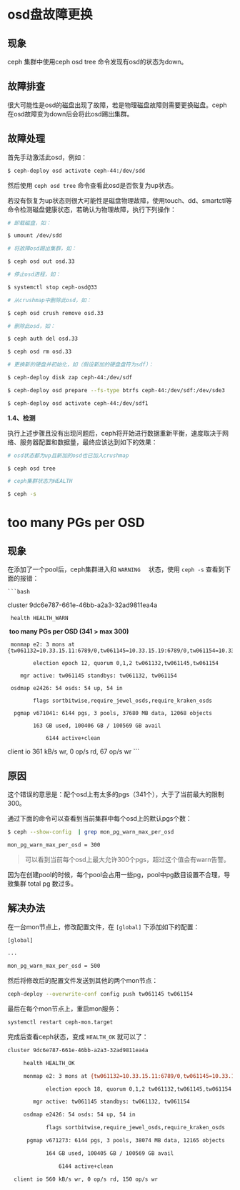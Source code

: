 

# osd盘故障更换



## 现象

ceph 集群中使用ceph osd tree 命令发现有osd的状态为down。

 

## 故障排查

很大可能性是osd的磁盘出现了故障，若是物理磁盘故障则需要更换磁盘。ceph在osd故障变为down后会将此osd踢出集群。

 

## 故障处理

首先手动激活此osd，例如：

```bash
$ ceph-deploy osd activate ceph-44:/dev/sdd
```



然后使用 `ceph osd tree`  命令查看此osd是否恢复为up状态。

 

若没有恢复为up状态则很大可能性是磁盘物理故障，使用touch、dd、smartctl等命令检测磁盘健康状态，若确认为物理故障，执行下列操作：

 

```bash
# 卸载磁盘，如：

$ umount /dev/sdd

# 将故障osd踢出集群，如：

$ ceph osd out osd.33

# 停止osd进程，如：

$ systemctl stop ceph-osd@33

# 从crushmap中删除此osd，如：

$ ceph osd crush remove osd.33

# 删除此osd，如：

$ ceph auth del osd.33

$ ceph osd rm osd.33

# 更换新的硬盘并初始化，如（假设新加的硬盘盘符为sdf）：

$ ceph-deploy disk zap ceph-44:/dev/sdf

$ ceph-deploy osd prepare --fs-type btrfs ceph-44:/dev/sdf:/dev/sde3		// sde3为ssd分区挂载journal

$ ceph-deploy osd activate ceph-44:/dev/sdf1
```



 

**1.4、检测**

执行上述步骤且没有出现问题后，ceph将开始进行数据重新平衡，速度取决于网络、服务器配置和数据量，最终应该达到如下的效果：

```bash
# osd状态都为up且新加的osd也已加入crushmap

$ ceph osd tree

# ceph集群状态为HEALTH

$ ceph -s
```




# too many PGs per OSD

## 现象

在添加了一个pool后，ceph集群进入和 `WARNING  `  状态，使用 `ceph -s`  查看到下面的报错：

    ```bash
cluster 9dc6e787-661e-46bb-a2a3-32ad9811ea4a

     health HEALTH_WARN

​            **too many PGs per OSD (341 > max 300)**

     monmap e2: 3 mons at {tw061132=10.33.15.11:6789/0,tw061145=10.33.15.19:6789/0,tw061154=10.33.15.28:6789/0}

            election epoch 12, quorum 0,1,2 tw061132,tw061145,tw061154

        mgr active: tw061145 standbys: tw061132, tw061154

     osdmap e2426: 54 osds: 54 up, 54 in

            flags sortbitwise,require_jewel_osds,require_kraken_osds

      pgmap v671041: 6144 pgs, 3 pools, 37680 MB data, 12068 objects

            163 GB used, 100406 GB / 100569 GB avail

                6144 active+clean

  client io 361 kB/s wr, 0 op/s rd, 67 op/s wr
    ```



 

## 原因

这个错误的意思是：配个osd上有太多的pgs（341个），大于了当前最大的限制300。

 

通过下面的命令可以查看到当前集群中每个osd上的默认pgs个数：

```bash
$ ceph --show-config  | grep mon_pg_warn_max_per_osd

mon_pg_warn_max_per_osd = 300
```



>  可以看到当前每个osd上最大允许300个pgs，超过这个值会有warn告警。

 

因为在创建pool的时候，每个pool会占用一些pg，pool中pg数目设置不合理，导致集群 total pg 数过多。

 

## 解决办法

在一台mon节点上，修改配置文件，在  ```[global]``` 下添加如下的配置：

```bash
[global]

...

mon_pg_warn_max_per_osd = 500
```



然后将修改后的配置文件发送到其他的两个mon节点：

```bash
ceph-deploy --overwrite-conf config push tw061145 tw061154
```



 

最后在每个mon节点上，重启mon服务：

```bash
systemctl restart ceph-mon.target
```



 

完成后查看ceph状态，变成 `HEALTH_OK` 就可以了：

```bash
cluster 9dc6e787-661e-46bb-a2a3-32ad9811ea4a

​     health HEALTH_OK

​     monmap e2: 3 mons at {tw061132=10.33.15.11:6789/0,tw061145=10.33.15.19:6789/0,tw061154=10.33.15.28:6789/0}

​            election epoch 18, quorum 0,1,2 tw061132,tw061145,tw061154

​        mgr active: tw061145 standbys: tw061132, tw061154

​     osdmap e2426: 54 osds: 54 up, 54 in

​            flags sortbitwise,require_jewel_osds,require_kraken_osds

​      pgmap v671273: 6144 pgs, 3 pools, 38074 MB data, 12165 objects

​            164 GB used, 100405 GB / 100569 GB avail

​                6144 active+clean

  client io 560 kB/s wr, 0 op/s rd, 150 op/s wr
```



 

 

 

 